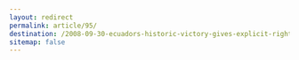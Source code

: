 ```yaml
---
layout: redirect
permalink: article/95/
destination: /2008-09-30-ecuadors-historic-victory-gives-explicit-rights-to-nature
sitemap: false
---
```

